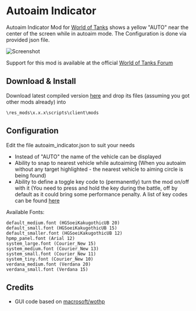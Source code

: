 Autoaim Indicator
======

Autoaim Indicator Mod for [World of Tanks](http://worldoftanks.eu/) shows a yellow "AUTO" near the center of the screen while in autoaim mode.
The Configuration is done via provided json file.

![Screenshot](http://cdn-frm-eu.wargaming.net/wot/eu/uploads/monthly_10_2014/post-506947255-0-02175200-1414274138.jpg)

Support for this mod is available at the official [World of Tanks Forum](http://forum.worldoftanks.eu/index.php?/topic/441413-094-autoaim-indication/)

Download & Install
------
Download latest compiled version [here](https://drive.google.com/folderview?id=0B8Pbr6Jr1eaCRE5vNkZwRXl1bkk&usp=sharing#list) and drop its files (assuming you got other mods already) into
```
\res_mods\x.x.x\scripts\client\mods
```

Configuration
------
Edit the file autoaim_indicator.json to suit your needs

* Instead of "AUTO" the name of the vehicle can be displayed
* Ability to snap to nearest vehicle while autoaiming (When you autoaim without any target highlighted - the nearest vehicle to aiming circle is being found)
* Ability to define a toggle key code to (permanently) turn the mod on/off with it (You need to press and hold the key during the battle, off by default as it could bring some performance penalty. A list of key codes can be found [here](http://dev.modxvm.com/xvm/raw/f8ce452d02dadabdd6b5a0a47fb5f110842f9582/release/configs/default/hotkeys.xc)

Available Fonts:
```
default_medium.font (HGSoeiKakugothicUB 20)
default_small.font (HGSoeiKakugothicUB 15)
default_smaller.font (HGSoeiKakugothicUB 12)
hpmp_panel.font (Arial 12)
system_large.font (Courier_New 15)
system_medium.font (Courier_New 13)
system_small.font (Courier_New 11)
system_tiny.font (Courier_New 10)
verdana_medium.font (Verdana 20)
verdana_small.font (Verdana 15)
```

Credits
------
* GUI code based on [macrosoft/wothp](https://github.com/macrosoft/wothp/blob/master/src/totalhp.py)
